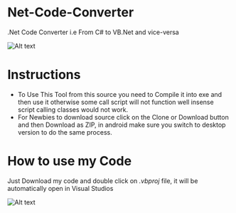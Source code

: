 # Net-Code-Converter
.Net Code Converter i.e From C# to VB.Net and vice-versa

![Alt text](http://developerkp.capstricks.net/wp-content/uploads/2017/05/q1.png "Image 1")

# Instructions 

* To Use This Tool from this source you need to Compile it into exe and then use it otherwise some call script will not function well insense script calling classes would not work.
* For Newbies to download source click on the Clone or Download button and then Download as ZIP, in android make sure you switch to desktop version to do the same process.

# How to use my Code

Just Download my code and double click on *.vbproj* file, it will be automatically open in Visual Studios

![Alt text](http://developerkp.capstricks.net/wp-content/uploads/2017/05/q2.png "Image 2")

 
